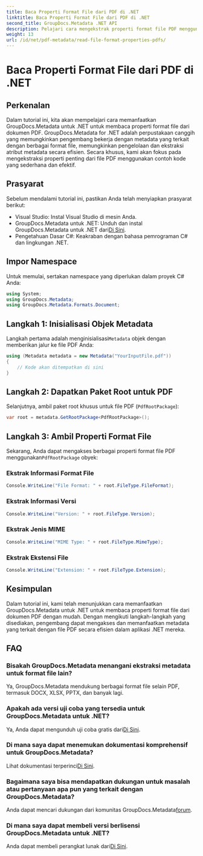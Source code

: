 ```yaml
---
title: Baca Properti Format File dari PDF di .NET
linktitle: Baca Properti Format File dari PDF di .NET
second_title: GroupDocs.Metadata .NET API
description: Pelajari cara mengekstrak properti format file PDF menggunakan GroupDocs.Metadata untuk .NET. Selami manajemen metadata dengan C# sederhana.
weight: 13
url: /id/net/pdf-metadata/read-file-format-properties-pdfs/
---
```


# Baca Properti Format File dari PDF di .NET

## Perkenalan
Dalam tutorial ini, kita akan mempelajari cara memanfaatkan GroupDocs.Metadata untuk .NET untuk membaca properti format file dari dokumen PDF. GroupDocs.Metadata for .NET adalah perpustakaan canggih yang memungkinkan pengembang bekerja dengan metadata yang terkait dengan berbagai format file, memungkinkan pengelolaan dan ekstraksi atribut metadata secara efisien. Secara khusus, kami akan fokus pada mengekstraksi properti penting dari file PDF menggunakan contoh kode yang sederhana dan efektif.
## Prasyarat
Sebelum mendalami tutorial ini, pastikan Anda telah menyiapkan prasyarat berikut:
- Visual Studio: Instal Visual Studio di mesin Anda.
-  GroupDocs.Metadata untuk .NET: Unduh dan instal GroupDocs.Metadata untuk .NET dari[Di Sini](https://releases.groupdocs.com/metadata/net/).
- Pengetahuan Dasar C#: Keakraban dengan bahasa pemrograman C# dan lingkungan .NET.

## Impor Namespace
Untuk memulai, sertakan namespace yang diperlukan dalam proyek C# Anda:
```csharp
using System;
using GroupDocs.Metadata;
using GroupDocs.Metadata.Formats.Document;
```
## Langkah 1: Inisialisasi Objek Metadata
 Langkah pertama adalah menginisialisasi`Metadata` objek dengan memberikan jalur ke file PDF Anda:
```csharp
using (Metadata metadata = new Metadata("YourInputFile.pdf"))
{
    // Kode akan ditempatkan di sini
}
```
## Langkah 2: Dapatkan Paket Root untuk PDF
Selanjutnya, ambil paket root khusus untuk file PDF (`PdfRootPackage`):
```csharp
var root = metadata.GetRootPackage<PdfRootPackage>();
```
## Langkah 3: Ambil Properti Format File
 Sekarang, Anda dapat mengakses berbagai properti format file PDF menggunakan`PdfRootPackage` obyek:
### Ekstrak Informasi Format File
```csharp
Console.WriteLine("File Format: " + root.FileType.FileFormat);
```
### Ekstrak Informasi Versi
```csharp
Console.WriteLine("Version: " + root.FileType.Version);
```
### Ekstrak Jenis MIME
```csharp
Console.WriteLine("MIME Type: " + root.FileType.MimeType);
```
### Ekstrak Ekstensi File
```csharp
Console.WriteLine("Extension: " + root.FileType.Extension);
```

## Kesimpulan
Dalam tutorial ini, kami telah menunjukkan cara memanfaatkan GroupDocs.Metadata untuk .NET untuk membaca properti format file dari dokumen PDF dengan mudah. Dengan mengikuti langkah-langkah yang disediakan, pengembang dapat mengakses dan memanfaatkan metadata yang terkait dengan file PDF secara efisien dalam aplikasi .NET mereka.

## FAQ
### Bisakah GroupDocs.Metadata menangani ekstraksi metadata untuk format file lain?
Ya, GroupDocs.Metadata mendukung berbagai format file selain PDF, termasuk DOCX, XLSX, PPTX, dan banyak lagi.
### Apakah ada versi uji coba yang tersedia untuk GroupDocs.Metadata untuk .NET?
 Ya, Anda dapat mengunduh uji coba gratis dari[Di Sini](https://releases.groupdocs.com/).
### Di mana saya dapat menemukan dokumentasi komprehensif untuk GroupDocs.Metadata?
 Lihat dokumentasi terperinci[Di Sini](https://tutorials.groupdocs.com/metadata/net/).
### Bagaimana saya bisa mendapatkan dukungan untuk masalah atau pertanyaan apa pun yang terkait dengan GroupDocs.Metadata?
 Anda dapat mencari dukungan dari komunitas GroupDocs.Metadata[forum](https://forum.groupdocs.com/c/metadata/14).
### Di mana saya dapat membeli versi berlisensi GroupDocs.Metadata untuk .NET?
 Anda dapat membeli perangkat lunak dari[Di Sini](https://purchase.groupdocs.com/buy).